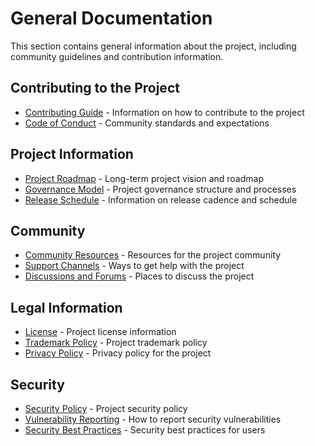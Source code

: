 <!--
@doc-meta {
  "id": "general-index",
  "version": "1.0",
  "last_updated": "2025-03-18",
  "update_frequency": "as-needed",
  "maintainer": "system",
  "status": "current",
  "category": "general"
}
-->

# General Documentation

This section contains general information about the project, including community guidelines and contribution information.

<!-- 
@llm-instructions
DOCUMENT PURPOSE: Provide an entry point to general project documentation
PRIMARY AUDIENCE: All users and contributors
MAINTENANCE PRIORITY: Medium (general information)

MAINTENANCE GUIDELINES:
- Keep the list of guides up-to-date as new general documentation is added
- Ensure all links are valid and point to existing documents
- Update the Project Information section when project status changes
- Add new sections as needed for additional general information
-->

## Contributing to the Project

- [Contributing Guide](contributing.md) - Information on how to contribute to the project
- [Code of Conduct](code-of-conduct.md) - Community standards and expectations

## Project Information

- [Project Roadmap](project-roadmap.md) - Long-term project vision and roadmap
- [Governance Model](governance-model.md) - Project governance structure and processes
- [Release Schedule](release-schedule.md) - Information on release cadence and schedule

## Community

- [Community Resources](community-resources.md) - Resources for the project community
- [Support Channels](support-channels.md) - Ways to get help with the project
- [Discussions and Forums](discussions-and-forums.md) - Places to discuss the project

## Legal Information

- [License](license.md) - Project license information
- [Trademark Policy](trademark-policy.md) - Project trademark policy
- [Privacy Policy](privacy-policy.md) - Privacy policy for the project

## Security

- [Security Policy](security-policy.md) - Project security policy
- [Vulnerability Reporting](vulnerability-reporting.md) - How to report security vulnerabilities
- [Security Best Practices](security-best-practices.md) - Security best practices for users

<!-- @llm-update-section
This section should be updated whenever new general documentation is added.
Ensure that all links are valid and point to existing documents.
-->
